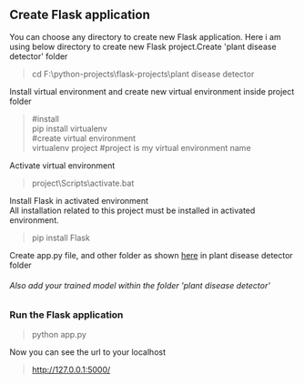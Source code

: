 ## Create Flask application

You can choose any directory to create new Flask application. Here i am using below directory to create new Flask project.Create 'plant disease detector' folder
> cd F:\python-projects\flask-projects\plant disease detector

Install virtual environment and create new virtual environment inside project folder
> #install <br>
> pip install virtualenv <br>
> #create virtual environment <br>
> virtualenv project #project is my virtual environment name <br>

Activate virtual environment
> project\Scripts\activate.bat <br>

Install Flask in activated environment <br>
All installation related to this project must be installed in activated environment. 

> pip install Flask <br>

Create app.py file, and other folder as shown [here](https://github.com/nitishnb/Plant-Disease-Detection/blob/main/Plant%20Disease%20Detector/app.py) in plant disease detector folder
###### Also add your trained model within the folder 'plant disease detector'

### Run the Flask application
> python app.py

Now you can see the url to your localhost
> http://127.0.0.1:5000/
